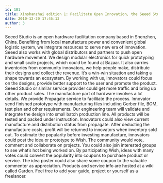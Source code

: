 ```yaml
---
id: 101
title: Xinshanzhai edition 1: Facilitate Open Innovation, the Seeed Studio Approach 新山寨第一期: 开源硬件与开放式创新
date: 2010-12-20 17:46:13
author: 3
---
```


Seeed Studio is an open hardware facilitation company based in Shenzhen, China. Benefiting from local manufacture power and convenient global logistic system, we integrate resources to serve new era of innovation. Seeed also works with global distributors and partners to push open hardware movement. We design modular electronics for quick prototyping and small scale projects, which could be found at Bazaar. It also carries inventories from community innovators, we help people make, distribute their designs and collect the revenue. It’s a win-win situation and taking a shape towards an ecosystem. By working with us, innovators could focus on the designs, provide better support to the user and promote the product. Seeed Studio or similar service provider could get more traffic and bring up other product sales. The manufacture part of hardware involves a lot details. We provide Propagate service to facilitate the process. Innovator send finished prototype with manufacturing files including Gerber file, BOM, test plan and other requirements. Our engineering team will validate and integrate the design into small batch production line. All products will be tested and packed under instruction. Innovators could also view current manufacture and distribution status from propagate. After deducting the manufacture costs, profit will be returned to innovators when inventory sold out. To estimate the popularity before investing manufacture, innovators could post the idea or prototype to Wish. The community would vote, comment and collaborate on projects. You could also join interested groups to see what’s hot being worked on. By participating Wish, ideas with many votes could convert the popularity into coupons to purchase product or service. The idea poster could also share some coupon to the valuable commenter as appreciation. Products and service info are hosted at a wiki called Garden. Feel free to add your guide, project or yourself as a freelancer.